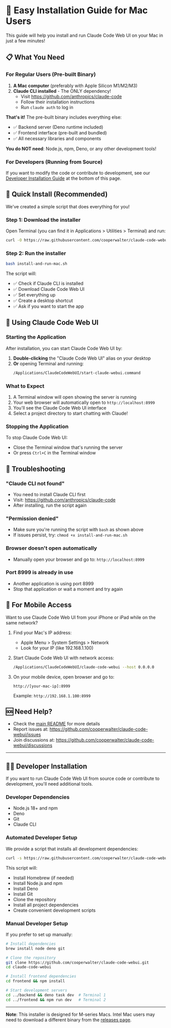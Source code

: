 # 🍎 Easy Installation Guide for Mac Users

This guide will help you install and run Claude Code Web UI on your Mac in just a few minutes!

## 📋 What You Need

### For Regular Users (Pre-built Binary)
1. **A Mac computer** (preferably with Apple Silicon M1/M2/M3)
2. **Claude CLI installed** - The ONLY dependency!
   - Visit <https://github.com/anthropics/claude-code>
   - Follow their installation instructions
   - Run `claude auth` to log in

**That's it!** The pre-built binary includes everything else:
- ✅ Backend server (Deno runtime included)
- ✅ Frontend interface (pre-built and bundled)
- ✅ All necessary libraries and components

**You do NOT need**: Node.js, npm, Deno, or any other development tools!

### For Developers (Running from Source)
If you want to modify the code or contribute to development, see our [Developer Installation Guide](#developer-installation) at the bottom of this page.

## 🚀 Quick Install (Recommended)

We've created a simple script that does everything for you!

### Step 1: Download the installer

Open Terminal (you can find it in Applications > Utilities > Terminal) and run:

```bash
curl -O https://raw.githubusercontent.com/cooperwalter/claude-code-webui/main/install-and-run-mac.sh
```

### Step 2: Run the installer

```bash
bash install-and-run-mac.sh
```

The script will:

- ✅ Check if Claude CLI is installed
- ✅ Download Claude Code Web UI
- ✅ Set everything up
- ✅ Create a desktop shortcut
- ✅ Ask if you want to start the app

## 🎯 Using Claude Code Web UI

### Starting the Application

After installation, you can start Claude Code Web UI by:

1. **Double-clicking** the "Claude Code Web UI" alias on your desktop
2. **Or** opening Terminal and running:
   ```bash
   /Applications/ClaudeCodeWebUI/start-claude-webui.command
   ```

### What to Expect

1. A Terminal window will open showing the server is running
2. Your web browser will automatically open to `http://localhost:8999`
3. You'll see the Claude Code Web UI interface
4. Select a project directory to start chatting with Claude!

### Stopping the Application

To stop Claude Code Web UI:

- Close the Terminal window that's running the server
- Or press `Ctrl+C` in the Terminal window

## 🔧 Troubleshooting

### "Claude CLI not found"

- You need to install Claude CLI first
- Visit: https://github.com/anthropics/claude-code
- After installing, run the script again

### "Permission denied"

- Make sure you're running the script with `bash` as shown above
- If issues persist, try: `chmod +x install-and-run-mac.sh`

### Browser doesn't open automatically

- Manually open your browser and go to: `http://localhost:8999`

### Port 8999 is already in use

- Another application is using port 8999
- Stop that application or wait a moment and try again

## 📱 For Mobile Access

Want to use Claude Code Web UI from your iPhone or iPad while on the same network?

1. Find your Mac's IP address:
   - Apple Menu > System Settings > Network
   - Look for your IP (like 192.168.1.100)

2. Start Claude Code Web UI with network access:

   ```bash
   /Applications/ClaudeCodeWebUI/claude-code-webui --host 0.0.0.0
   ```

3. On your mobile device, open browser and go to:
   ```
   http://[your-mac-ip]:8999
   ```
   Example: `http://192.168.1.100:8999`

## 🆘 Need Help?

- Check the [main README](README.md) for more details
- Report issues at: https://github.com/cooperwalter/claude-code-webui/issues
- Join discussions at: https://github.com/cooperwalter/claude-code-webui/discussions

---

## 👨‍💻 Developer Installation

If you want to run Claude Code Web UI from source code or contribute to development, you'll need additional tools.

### Developer Dependencies

- Node.js 18+ and npm
- Deno
- Git
- Claude CLI

### Automated Developer Setup

We provide a script that installs all development dependencies:

```bash
curl -s https://raw.githubusercontent.com/cooperwalter/claude-code-webui/main/install-dev-mac.sh | bash
```

This script will:
- Install Homebrew (if needed)
- Install Node.js and npm
- Install Deno
- Install Git
- Clone the repository
- Install all project dependencies
- Create convenient development scripts

### Manual Developer Setup

If you prefer to set up manually:

```bash
# Install dependencies
brew install node deno git

# Clone the repository
git clone https://github.com/cooperwalter/claude-code-webui.git
cd claude-code-webui

# Install frontend dependencies
cd frontend && npm install

# Start development servers
cd ../backend && deno task dev  # Terminal 1
cd ../frontend && npm run dev   # Terminal 2
```

---

**Note**: This installer is designed for M-series Macs. Intel Mac users may need to download a different binary from the [releases page](https://github.com/cooperwalter/claude-code-webui/releases).
